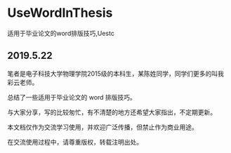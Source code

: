 # UseWordInThesis
适用于毕业论文的word排版技巧,Uestc




## 2019.5.22

笔者是电子科技大学物理学院2015级的本科生，某陈姓同学，同学们更多的叫我彩云老师。

总结了一些适用于毕业论文的 word 排版技巧。

与大家分享，写的比较匆忙，有不清楚的地方还希望大家指出，不定期更新。





本文档仅作为交流学习使用，并欢迎广泛传播，但禁止作为商业用途。

在交流使用过程中，请尊重版权，转载注明出处。

